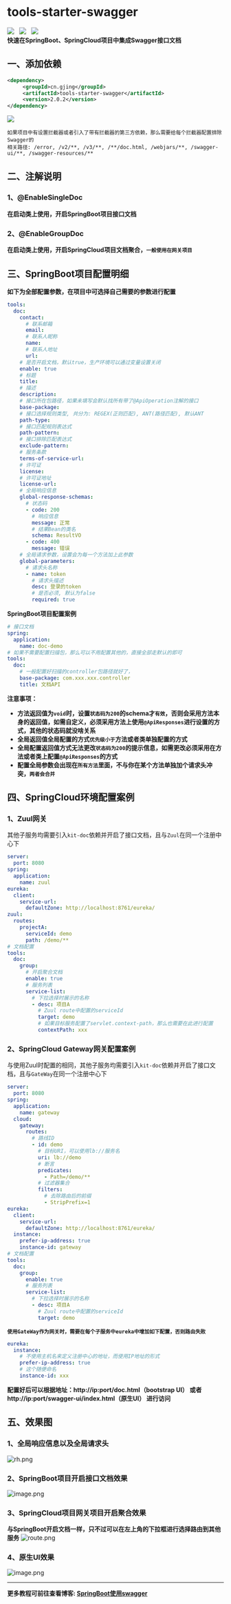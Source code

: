 # tools-starter-swagger
![](https://img.shields.io/badge/version-2.0.2-green.svg) &nbsp; 
![](https://img.shields.io/badge/author-Gjing-green.svg) &nbsp; 
![](https://img.shields.io/badge/builder-success-green.svg)   
**快速在SpringBoot、SpringCloud项目中集成Swagger接口文档**
## 一、添加依赖
```xml
<dependency>
     <groupId>cn.gjing</groupId>
     <artifactId>tools-starter-swagger</artifactId>
     <version>2.0.2</version>
</dependency>
```

**![](https://img.shields.io/badge/warn-%E5%89%8D%E8%A8%80-yellow)**
```text
如果项目中有设置拦截器或者引入了带有拦截器的第三方依赖，那么需要给每个拦截器配置排除Swagger的     
相关路径: /error, /v2/**, /v3/**, /**/doc.html, /webjars/**, /swagger-ui/**, /swagger-resources/**
```

## 二、注解说明

### 1、@EnableSingleDoc

**在启动类上使用，开启SpringBoot项目接口文档**

### 2、@EnableGroupDoc

**在启动类上使用，开启SpringCloud项目文档聚合，``一般使用在网关项目``**

## 三、SpringBoot项目配置明细

**如下为全部配置参数，在项目中可选择自己需要的参数进行配置**

```yaml
tools:
  doc:
    contact:
      # 联系邮箱
      email:
      # 联系人昵称
      name:
      # 联系人地址
      url:
    # 是否开启文档，默认true，生产环境可以通过变量设置关闭
    enable: true
    # 标题
    title:
    # 描述
    description:
    # 接口所在包路径，如果未填写会默认找所有带了@ApiOperation注解的接口
    base-package:
    # 接口选择规则类型, 共分为: REGEX(正则匹配), ANT(路径匹配), 默认ANT
    path-type:
    # 接口匹配规则表达式
    path-pattern:
    # 接口排除匹配表达式
    exclude-pattern:
    # 服务条款
    terms-of-service-url:
    # 许可证
    license:
    # 许可证地址
    license-url:
    # 全局响应信息
    global-response-schemas:
      # 状态码
      - code: 200
        # 响应信息
        message: 正常
        # 结果Bean的类名
        schema: ResultVO
      - code: 400
        message: 错误
    # 全局请求参数，设置会为每一个方法加上此参数
    global-parameters:
      # 请求头名称
      - name: token
        # 请求头描述
        desc: 登录的token
        # 是否必须, 默认为false
        required: true
```

**SpringBoot项目配置案例**

```yaml
# 接口文档
spring:
  application:
    name: doc-demo
# 如果不需要配置扫描包，那么可以不用配置其他的，直接全部走默认的即可
tools:
  doc:
    # 一般配置好扫描的controller包路径就好了，
    base-package: com.xxx.xxx.controller
    title: 文档API
```

**注意事项：**

* **方法返回值为``void``时，设置``状态码为200``的schema才``有效``，否则会采用方法本身的返回值，如需自定义，必须采用方法上使用``@ApiResponses``进行设置的方式，其他的状态码就没啥关系**
* **全局返回值全局配置的方式``优先级小于``方法或者类单独配置的方式**
* **全局配置返回值方式无法更改``状态码为200``的提示信息，如需更改必须采用在方法或者类上配置``@ApiResponses``的方式**
* **配置全局参数会出现在``所有方法``里面，不与你在某个方法单独加个请求头冲突，``两者会合并``**

## 四、SpringCloud环境配置案例

### 1、Zuul网关

其他子服务均需要引入``kit-doc``依赖并开启了接口文档，且与``Zuul``在同一个注册中心下

```yaml
server:
  port: 8080
spring:
  application:
    name: zuul
eureka:
  client:
    service-url:
      defaultZone: http://localhost:8761/eureka/
zuul:
  routes:
    projectA:
      serviceId: demo
      path: /demo/**
# 文档配置
tools:
  doc:
    group:
      # 开启聚合文档
      enable: true
      # 服务列表
      service-list:
        # 下拉选择时展示的名称
        - desc: 项目A
          # Zuul route中配置的serviceId
          target: demo
          # 如果目标服务配置了servlet.context-path，那么也需要在此进行配置
          contextPath: xxx
```

### 2、SpringCloud Gateway网关配置案例
与使用Zuul时配置的相同，其他子服务均需要引入``kit-doc``依赖并开启了接口文档，且与``GateWay``在同一个注册中心下
```yaml
server:
  port: 8080
spring:
  application:
    name: gateway
  cloud:
    gateway:
      routes:
        # 路线ID
        - id: demo
          # 目标URI，可以使用lb://服务名
          uri: lb://demo
          # 断言
          predicates:
            - Path=/demo/**
          # 过滤器集合
          filters:
            # 去除路由后的前缀
            - StripPrefix=1
eureka:
  client:
    service-url:
      defaultZone: http://localhost:8761/eureka/
  instance:
    prefer-ip-address: true
    instance-id: gateway
# 文档配置
tools:
  doc:
    group:
      enable: true
      # 服务列表
      service-list:
        # 下拉选择时展示的名称
        - desc: 项目A
          # Zuul route中配置的serviceId
          target: demo
```
**``使用GateWay作为网关时，需要在每个子服务中eureka中增加如下配置，否则路由失败``**
```yaml
eureka:
  instance:
    # 不使用主机名来定义注册中心的地址，而使用IP地址的形式
    prefer-ip-address: true
    # 这个随便命名
    instance-id: xxx
```
**配置好后可以根据地址：http://ip:port/doc.html（bootstrap UI） 或者 http://ip:port/swagger-ui/index.html（原生UI） 进行访问**
## 五、效果图

### 1、全局响应信息以及全局请求头

![rh.png](https://upload-images.jianshu.io/upload_images/17866147-d3f7c4ce2fc5a95d.png?imageMogr2/auto-orient/strip%7CimageView2/2/w/1240)
### 2、SpringBoot项目开启接口文档效果
![image.png](https://upload-images.jianshu.io/upload_images/17866147-1982e7ac047a4931.png?imageMogr2/auto-orient/strip%7CimageView2/2/w/1240)


### 3、SpringCloud项目网关项目开启聚合效果
**与SpringBoot开启文档一样，只不过可以在左上角的下拉框进行选择路由到其他服务**
![route.png](https://upload-images.jianshu.io/upload_images/17866147-7f9cb4c0105884d6.png?imageMogr2/auto-orient/strip%7CimageView2/2/w/1240)
### 4、原生UI效果
![image.png](https://upload-images.jianshu.io/upload_images/17866147-712ea9e60fbdd3d6.png?imageMogr2/auto-orient/strip%7CimageView2/2/w/1240)

---
**更多教程可前往查看博客: [SpringBoot使用swagger](https://yq.aliyun.com/articles/703133?spm=a2c4e.11155435.0.0.68153312Yeo5xN)**